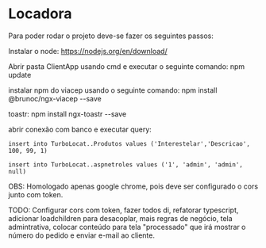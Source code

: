 # Locadora


Para poder rodar o projeto deve-se fazer os seguintes passos:


Instalar o node: https://nodejs.org/en/download/

Abrir pasta ClientApp usando cmd e executar o seguinte comando: npm update

instalar npm do viacep usando o seguinte comando: npm install @brunoc/ngx-viacep --save

toastr: npm install ngx-toastr --save

abrir conexão com banco e executar query:

    insert into TurboLocat..Produtos values ('Interestelar','Descricao', 100, 99, 1)

    insert into TurboLocat..aspnetroles values ('1', 'admin', 'admin', null)
    
    
    
OBS: Homologado apenas google chrome, pois deve ser configurado o cors junto com token.
    
    
TODO: Configurar cors com token, fazer todos di, refatorar typescript, adicionar loadchildren para desacoplar, mais regras de negócio, 
tela admintrativa, colocar conteúdo para tela "processado" que irá mostrar o número do pedido e enviar e-mail ao cliente.
